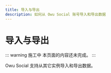 ```yaml
---
title: 导入与导出
description: 如何从 Owu Social 账号导入和导出数据
---
```


# 导入与导出

::: warning 施工中
本页面的内容还未完成。
:::

Owu Social 支持从其它实例导入和导出数据。
